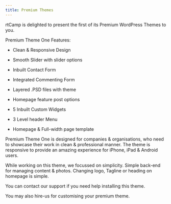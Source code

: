 ```yaml
---
title: Premium Themes
---
```


rtCamp is delighted to present the first of its Premium WordPress Themes to you.

Premium Theme One Features:



	
  * Clean & Responsive Design

	
  * Smooth Slider with slider options

	
  * Inbuilt Contact Form

	
  * Integrated Commenting Form

	
  * Layered .PSD files with theme

	
  * Homepage feature post options

	
  * 5 Inbuilt Custom Widgets

	
  * 3 Level header Menu

	
  * Homepage & Full-width page template


Premium Theme One is designed for companies & organisations, who need to showcase their work in clean & professional manner. The theme is responsive to provide an amazing experience for iPhone, iPad & Android users.

While working on this theme, we focussed on simplicity. Simple back-end for managing content & photos. Changing logo, Tagline or heading on homepage is simple.

You can contact our support if you need help installing this theme.

You may also hire-us for customising your premium theme.
